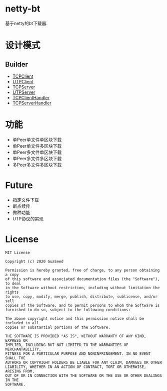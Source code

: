 # netty-bt

基于netty的bt下载器.

# 设计模式

## Builder

- [TCPClient](./src/main/java/xyz/zzyitj/nbt/client/TCPClient.java)
- [UTPClient](./src/main/java/xyz/zzyitj/nbt/client/UTPClient.java)
- [TCPServer](./src/main/java/xyz/zzyitj/nbt/server/TCPServer.java)
- [UTPServer](./src/main/java/xyz/zzyitj/nbt/server/UTPServer.java)
- [TCPClientHandler](./src/main/java/xyz/zzyitj/nbt/handler/TCPClientHandler.java)
- [TCPServerHandler](./src/main/java/xyz/zzyitj/nbt/handler/TCPServerHandler.java)

# 功能

- 单Peer单文件单区块下载
- 单Peer单文件多区块下载
- 单Peer多文件单区块下载
- 单Peer多文件多区块下载
- 多Peer多文件多区块下载

# Future

- 指定文件下载
- 断点续传
- 做种功能
- UTP协议的实现

# License

    MIT License

    Copyright (c) 2020 GuaSeed

    Permission is hereby granted, free of charge, to any person obtaining a copy
    of this software and associated documentation files (the "Software"), to deal
    in the Software without restriction, including without limitation the rights
    to use, copy, modify, merge, publish, distribute, sublicense, and/or sell
    copies of the Software, and to permit persons to whom the Software is
    furnished to do so, subject to the following conditions:

    The above copyright notice and this permission notice shall be included in all
    copies or substantial portions of the Software.

    THE SOFTWARE IS PROVIDED "AS IS", WITHOUT WARRANTY OF ANY KIND, EXPRESS OR
    IMPLIED, INCLUDING BUT NOT LIMITED TO THE WARRANTIES OF MERCHANTABILITY,
    FITNESS FOR A PARTICULAR PURPOSE AND NONINFRINGEMENT. IN NO EVENT SHALL THE
    AUTHORS OR COPYRIGHT HOLDERS BE LIABLE FOR ANY CLAIM, DAMAGES OR OTHER
    LIABILITY, WHETHER IN AN ACTION OF CONTRACT, TORT OR OTHERWISE, ARISING FROM,
    OUT OF OR IN CONNECTION WITH THE SOFTWARE OR THE USE OR OTHER DEALINGS IN THE
    SOFTWARE.
